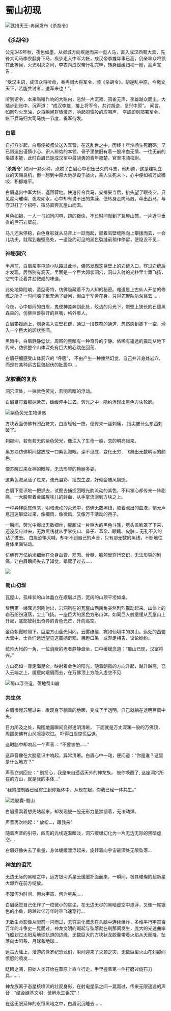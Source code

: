 # 蜀山初现

![武措天王-冉闵发布《杀胡令》](../.gitbook/assets/123.jpg)

### **《杀胡令》**

公元349年秋，夜色如墨，从邺城方向疾驰而来一彪人马，直入成汉西蜀大营，先锋大司马李农翻身下马，疾步走入中军大帐，成汉帝李雄年事已高，仍亲率众将领在此等候，火光明灭之间，李农向成汉帝行礼完毕，转身缓缓扫视一圈，高声宣告：

“受汉主诏，成汉众将听命，奉冉闵大将军令，颁《杀胡令》，胡逆乱中原，今檄文天下，若能共讨者，遣军来也！”。

听到诏令，本来嗡嗡作响的大账内，忽然一片沉寂、鸦雀无声，李雄越众而出，大踏步到账中，沉声道： “成汉李雄，接上将军令，共讨胡逆，复兴中原”。 闻言，如同烈火烹油，众将瞬间群情激奋，响起闷雷般的应喝声， 李雄即刻部署军令，帐下兵马归大司马统一节度，备军待发。

### **白眉**

自打八岁起，白眉便被叔父送入军营，在这乱世之中，历经十年沙场生死磨砺，早已锻造出谨慎小心、识人辨势的本领、骨子里依旧有着一股冷血无情、一往无前的枭雄本能，此时白眉已是成汉军中最骁勇的青年翘楚，官至屯骑校尉。

&#x20;“**杀胡令**” 如同一颗火种，点燃了白眉心中积压已久的斗志，他知道，这是建功立业的天赐良机，但一想到中原大地尽毁于战火，亲人生死未卜，心中便如被万蚁噬咬，积郁难平。

白眉退出中军大帐，返回营地。快速传令兵马，安排妥当后，抬头望了眼夜空，只见星河璀璨、夜凉如水，心中却有说不出的焦躁，便转身走向马厩，牵出战马，与守卫打了个招呼，策马直奔瓦屋山而去。

月色如银，一人一马如同闪电，跑的极快，不长时间就到了瓦屋山麓，一片近乎垂直的巨石岩壁前。&#x20;

马儿还未停稳，白色身影就从马背上一跃而起，顺着岩壁缝隙向上攀援而去，一会儿功夫，就爬到岩壁高处，一道隐约可见的黑色裂缝前稍作停留，便隐没不见...

### 神秘洞穴

半月前，白眉亲率屯骑小队路过此地，偶然发现这巨壁上的岩缝入口，穿过岩缝后才发现，居然别有洞天，里面是一个巨大卵状洞穴，洞口入射的光柱里尘舞飞扬，空气中泛着井盐微咸的味道。

此处地势险峻，造型奇特，仿佛隐藏着不为人知的秘密。难道是上古仙人开凿的修炼之所？一时间脑子里充满了疑问，但由于军务在身，只得先带队匆匆离去......

今夜，心中郁闷的白眉，鬼使神差奔到此处，皎洁的月光下，岩壁上狭长的石缝黑森森的，仿佛巨兽裂开的巨嘴，格外瘆人。

白眉攀援而上，侧身进入岩壁石缝，通过一段狭窄的通道，忽然感到脚下一空，滑入一个巨大的卵状空间。

黑暗中，白眉静静低伏，周围的黑暗有一种奇异的宁静。依稀有遥远的震动从地下传来，仿佛整个山体深处有巨大的心跳在回荡。

白眉仔细感受山体洞穴的 “呼吸”， 不由产生一种悚然幻觉，自己并非身处岩穴，而是在某种远古巨兽起伏的肚腹中....



### 龙胶囊的复苏

洞穴深处，一抹紫色荧光，若明若暗的浮动。

白眉紧盯着那抹紫芒，缓缓伸手过去。荧光之中，隐约浮现出黑色方块轮廓。

![紫色荧光生物诱惑](../.gitbook/assets/maxresdefault.jpeg)

方块表面仿佛有凹凸符文，白眉轻轻一摁，便传来一丝刺痛， 指尖被什么东西刺破了。

刹那间，若有若无的紫色荧光，像注入了生命一般，忽的明亮起来。

黑方块仿佛瞬间绽放成一口紫色海眼，深不见底、变化无穷、飞舞出无数明丽的颜色，

像苏醒过来女神的眼眸，无法形容的艳丽多姿。

这紫色海泉活了过来，流光溢彩、摇曳生姿，好似会随风飘逝。

白眉下意识地一把抓去，试图去捕捉团眼光韵流动的紫色，不料掌心却传来一阵剧痛，一大股带着金属腥味儿的鲜血，从手掌流淌到方块之上。

一种异样感觉传来，明暗流动的荧光中，仿佛无数黑线，顺着流出的血液，悄无声息迅速攀延过来，像细雨、像微风、又像万千活动的孢子。



一瞬间，荧光中爆出无数细丝，膨胀成一片巨大的黑色斗篷，劈头盖脸罩了下来，还没反应过来，无数黑线就从手掌伤口、鼻子、耳朵、眼睛、皮肤... 无孔不入的钻了进去。 白眉恐惧大喊，却听不到自己的声音，只有那无数的黑线，不断地往身体里面钻动。



仿佛有万亿纳米细丝在全身血管、筋肉、骨髓、脑颅里穿行交织，无法形容的剧痛，让白眉瞬间失去了知觉，晕厥了过去.....

![](../.gitbook/assets/仙山.jpeg)

### 蜀山初现

瓦屋山，孤峰状的山体矗立在峨眉以西，宽阔的山顶平坦如桌。

黎明第一缕曙光刚刚射出，岩洞所在的瓦屋山西南角突然剧烈震动起来。山体上的岩石纷纷滚落，尘土飞扬。一座巨大的黑色方形山体，如同巨人般缓缓从瓦屋山上升起，底部放射出奇异的青色光芒，升向高空。



金色朝霞映照下，巨型方山金光闪闪，云雾缭绕，宛如仙境中的灵山。远处的西蜀大营中，士兵们远远望见这震撼奇观，目瞪口呆，或奔走相告，议论纷纷。

统帅大帐的一角，一位消瘦的老者静静盘坐，口中缓缓念道：“蜀山已现，汉室将兴。”



方山宛如一尊定海昆仑，映射着金色的阳光，随着朝霞的方向升起，越升越高，已入云端之上，缓缓向峨眉而去，在万佛顶上方隐入虚空不见.



![蜀山浮空造，落地蜀山崩                                    ](../.gitbook/assets/1000.jpeg)

### 共生体

白眉慢慢苏醒过来，发现身下躺着的地面，变成了半透明，自己就躺在透明巨蛋中央。

目力所及之处，周围地面瞬间变得透明清晰， 下面就是万丈深渊一般的万佛顶，周围仿佛有山风凛凛吹过。 吓得白眉惊慌后退，

这时脑中却响起一个声音.：“不要害怕......”



这声音像在大脑意识中响起，异常清晰。白眉心中一动，便问道：“你是谁？这里是什么地方？”

声音立刻回应：“ 别担心，我是来自遥远天外的神龙族， 被你唤醒了,   这座洞穴所在的方山，就是我的本体...“

”我的控制器已经寄生到你躯体中，从现在起，你我已经一体共生。”

![ 龙胶囊-蜀山](../.gitbook/assets/1.png)

白眉摸索着想先站起来，却发现被一股无形力量禁锢着，无法动弹。&#x20;

声音再次响起：“ 放松...，跟我来”

随着声音的引导，四周的光线逐渐暗淡，洞穴缓缓幻化为一片无边无际的黑暗虚空....&#x20;

白眉好像失去了重量，身体缓缓漂浮起来，旋转着向宇宙最深处无限坠落...



### 神龙的诅咒

无边无际的黑暗之中，远方银河系星云缓缓扑面而来，一瞬间，极其璀璨的超新星大爆炸在前方绽放。

&#x20;不知何为时间、何为宇宙、何为星系.....&#x20;

白眉感觉自己化作了一粒微小的星尘，在无边无尽的黑暗虚空中漂浮，又像一尾银色的小鱼，跨越过亿万年时空飞速穿行...&#x20;

无数生命影像从眼前一闪而过，无穷进化概念在头脑中连续爆炸，多维平行宇宙百万年的斗争史一晃而过，神龙文明的崛起与坠落就在刹那间发生，庞大的光速曲率飞船划过太阳系地球轨道的边缘，无数巨大的方块状龙胶囊带着火焰从天而降，坠落向太阳系、月球和地球...&#x20;

远古大陆上，漫游的侏罗纪恐龙们，瞬间迎来了灭顶之灾，无数巨型火山在刹那间愤怒的喷发....

眨眼之间，原始人类开始在草原上直立行走，手里握着第一件打磨过燧石刀具........&#x20;

神龙族离子态星核喷流的壮观身影，在射电星系之间一晃而过，传来无限遥远的声音：“结合碳基文明，破解永生诅咒”！

在这无限延伸的永恒黑暗之中，白眉沉沉睡去......
